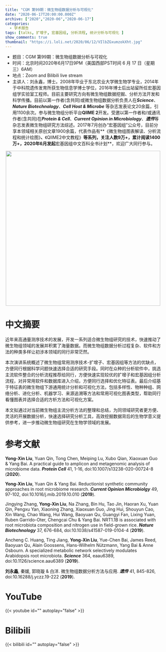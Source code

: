```yaml
---
title: "CGM 第99期：微生物组数据分析与可视化"
date: "2020-06-17T20:00:00.000Z"
archive: ["2020","2020-06","2020-06-17"]
categories:
  - 学术报告
tags: [talks, 扩增子, 宏基因组, 分析流程, 统计分析与可视化 ]
show_comments: true
thumbnail: "https://i.loli.net/2020/06/12/VIlbZGxumzokXht.jpg"
---
```


- 题目：CGM 第99期：微生物组数据分析与可视化
- 时间：北京时间2020年6月17日9PM（美国西部PST时间 6 月 17 日（星期三）6AM）
- 地点：Zoom and Bilibili live stream
- 主讲人：刘永鑫，博士。2008年毕业于东北农业大学微生物学专业，2014年于中科院遗传发育所获生物信息学博士学位，2016年博士后出站留所任宏基因组学实验室工程师。目前主要研究方向有微生物组数据挖掘、分析方法开发和科学传播。目前以第一作者(含共同)或微生物组数据分析负责人在***Science***、***Nature Biotechnology***、***Cell Host & Microbe*** 等杂志发表论文20余篇，引用1100余次。参与微生物组分析平台**QIIME 2**开发。受邀以第一作者和/或通讯作者(含共同)在***Protein & Cell***、***Current Opinion in Microbiology***、***遗传***等杂志发表微生物组研究方法综述。2017年7月创办“宏基因组”公众号，目前分享本领域相关原创文章1900余篇，代表作品有**《微生物组图表解读、分析流程和统计绘图》**、**《QIIME2中文教程》**等系列，关注人数9万+，累计阅读1400万+，2020年6月发起**宏基因组中文百科全书计划**，欢迎广大同行参与。

<div align="center">
<img src="https://i.loli.net/2020/06/12/KkiWjAM83Q75yYC.jpg" height=500>
</div>

# 中文摘要

近年来高通量测序技术的发展，开发一系列适合微生物组研究的技术，快速推动了微生物组领域的发展并积累了海量数据。而微生物组数据分析过程复杂、软件和方法的种类多样让初涉本领域的同行非常茫然。<br>

本次演讲系统概述了微生物组常用测序技术-扩增子、宏基因组等方法的优缺点，方便同行根据科学问题快速选择合适的研究手段。同时在众种的分析软件中，挑选主流软件整合的分析流程推荐给同行，方便快速实现较优的扩增子和宏基因组分析流程，对并常用软件和数据库进入介绍，方便同行选择和优化特征表。最后介绍基于特征表的微生物组下游通用统计分析和可视化方法，包括多样性、物种种组、网络分析、进化分析、机器学习、来源追溯等方法和常用可视化图表类型，帮助同行看懂图表并选择合适的方析方法和可视化方案。<br>

本文拟通过对当前微生物组主流分析方法的整理和总结，为同领域研究者更方便、灵活的开展数据分析，快速选择研究分析工具，高效挖掘数据背后的生物学意义提供参考，进一步推动微生物组研究在生物学领域的发展。


# 参考文献

**Yong-Xin Liu**, Yuan Qin, Tong Chen, Meiping Lu, Xubo Qian, Xiaoxuan Guo & Yang Bai. A practical guide to amplicon and metagenomic analysis of microbiome data. ***Protein Cell*** 41, 1-16, doi:10.1007/s13238-020-00724-8 (**2020**).

**Yong-Xin Liu**, Yuan Qin & Yang Bai. Reductionist synthetic community approaches in root microbiome research. ***Current Opinion Microbiolgy*** 49, 97-102, doi:10.1016/j.mib.2019.10.010 (**2019**).

Jingying Zhang, **Yong-Xin Liu**, Na Zhang, Bin Hu, Tao Jin, Haoran Xu, Yuan Qin, Pengxu Yan, Xiaoning Zhang, Xiaoxuan Guo, Jing Hui, Shouyun Cao, Xin Wang, Chao Wang, Hui Wang, Baoyuan Qu, Guangyi Fan, Lixing Yuan, Ruben Garrido-Oter, Chengcai Chu & Yang Bai. NRT1.1B is associated with root microbiota composition and nitrogen use in field-grown rice. ***Nature Biotechnology*** 37, 676-684, doi:10.1038/s41587-019-0104-4 (**2019**).

Ancheng C. Huang, Ting Jiang, **Yong-Xin Liu**, Yue-Chen Bai, James Reed, Baoyuan Qu, Alain Goossens, Hans-Wilhelm Nützmann, Yang Bai & Anne Osbourn. A specialized metabolic network selectively modulates Arabidopsis root microbiota. ***Science*** 364, eaau6389, doi:10.1126/science.aau6389 (**2019**).

**刘永鑫**, 秦媛, 郭晓璇 & 白洋. 微生物组数据分析方法与应用. ***遗传*** 41, 845-826, doi:10.16288/j.yczz.19-222 (**2019**).

# YouTube

{{< youtube id="" autoplay="false" >}}

# Bilibili

{{< bilibili id="" autoplay="false" >}}

